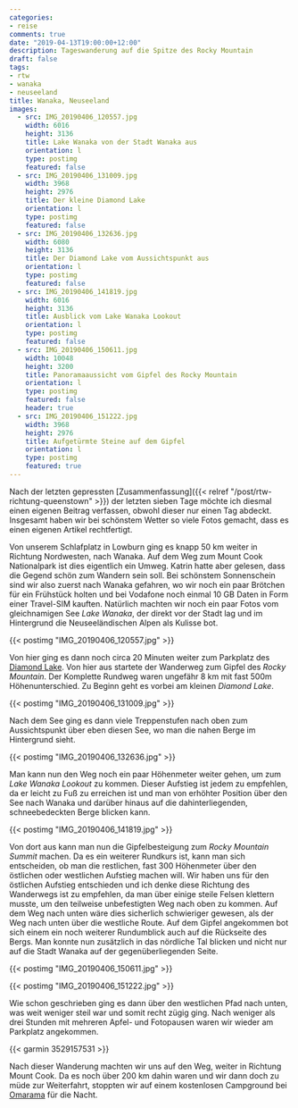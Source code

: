 ```yaml
---
categories:
- reise
comments: true
date: "2019-04-13T19:00:00+12:00"
description: Tageswanderung auf die Spitze des Rocky Mountain
draft: false
tags:
- rtw
- wanaka
- neuseeland
title: Wanaka, Neuseeland
images:
  - src: IMG_20190406_120557.jpg
    width: 6016
    height: 3136
    title: Lake Wanaka von der Stadt Wanaka aus
    orientation: l
    type: postimg
    featured: false
  - src: IMG_20190406_131009.jpg
    width: 3968
    height: 2976
    title: Der kleine Diamond Lake
    orientation: l
    type: postimg
    featured: false
  - src: IMG_20190406_132636.jpg
    width: 6080
    height: 3136
    title: Der Diamond Lake vom Aussichtspunkt aus
    orientation: l
    type: postimg
    featured: false
  - src: IMG_20190406_141819.jpg
    width: 6016
    height: 3136
    title: Ausblick vom Lake Wanaka Lookout
    orientation: l
    type: postimg
    featured: false
  - src: IMG_20190406_150611.jpg
    width: 10048
    height: 3200
    title: Panoramaaussicht vom Gipfel des Rocky Mountain
    orientation: l
    type: postimg
    featured: false
    header: true
  - src: IMG_20190406_151222.jpg
    width: 3968
    height: 2976
    title: Aufgetürmte Steine auf dem Gipfel
    orientation: l
    type: postimg
    featured: true
---
```


Nach der letzten gepressten [Zusammenfassung]({{< relref "/post/rtw-richtung-queenstown" >}}) der letzten sieben Tage möchte ich diesmal einen eigenen Beitrag verfassen, obwohl dieser nur einen Tag abdeckt. Insgesamt haben wir bei schönstem Wetter so viele Fotos gemacht, dass es einen eigenen Artikel rechtfertigt.

Von unserem Schlafplatz in Lowburn ging es knapp 50 km weiter in Richtung Nordwesten, nach Wanaka. Auf dem Weg zum Mount Cook Nationalpark ist dies eigentlich ein Umweg. Katrin hatte aber gelesen, dass die Gegend schön zum Wandern sein soll. Bei schönstem Sonnenschein sind wir also zuerst nach Wanaka gefahren, wo wir noch ein paar Brötchen für ein Frühstück holten und bei Vodafone noch einmal 10 GB Daten in Form einer Travel-SIM kauften. Natürlich machten wir noch ein paar Fotos vom gleichnamigen See _Lake Wanaka_, der direkt vor der Stadt lag und im Hintergrund die Neuseeländischen Alpen als Kulisse bot.

{{< postimg "IMG_20190406_120557.jpg" >}}

Von hier ging es dann noch circa 20 Minuten weiter zum Parkplatz des [Diamond Lake](https://goo.gl/maps/vNKSmPijhyu). Von hier aus startete der Wanderweg zum Gipfel des _Rocky Mountain_. Der Komplette Rundweg waren ungefähr 8 km mit fast 500m Höhenunterschied. Zu Beginn geht es vorbei am kleinen _Diamond Lake_.

{{< postimg "IMG_20190406_131009.jpg" >}}

Nach dem See ging es dann viele Treppenstufen nach oben zum Aussichtspunkt über eben diesen See, wo man die nahen Berge im Hintergrund sieht.

{{< postimg "IMG_20190406_132636.jpg" >}}

Man kann nun den Weg noch ein paar Höhenmeter weiter gehen, um zum _Lake Wanaka Lookout_ zu kommen. Dieser Aufstieg ist jedem zu empfehlen, da er leicht zu Fuß zu erreichen ist und man von erhöhter Position über den See nach Wanaka und darüber hinaus auf die dahinterliegenden, schneebedeckten Berge blicken kann.

{{< postimg "IMG_20190406_141819.jpg" >}}

Von dort aus kann man nun die Gipfelbesteigung zum _Rocky Mountain Summit_ machen. Da es ein weiterer Rundkurs ist, kann man sich entscheiden, ob man die restlichen, fast 300 Höhenmeter über den östlichen oder westlichen Aufstieg machen will. Wir haben uns für den östlichen Aufstieg entschieden und ich denke diese Richtung des Wanderwegs ist zu empfehlen, da man über einige steile Felsen klettern musste, um den teilweise unbefestigten Weg nach oben zu kommen. Auf dem Weg nach unten wäre dies sicherlich schwieriger gewesen, als der Weg nach unten über die westliche Route. Auf dem Gipfel angekommen bot sich einem ein noch weiterer Rundumblick auch auf die Rückseite des Bergs. Man konnte nun zusätzlich in das nördliche Tal blicken und nicht nur auf die Stadt Wanaka auf der gegenüberliegenden Seite. 

{{< postimg "IMG_20190406_150611.jpg" >}}

{{< postimg "IMG_20190406_151222.jpg" >}}

Wie schon geschrieben ging es dann über den westlichen Pfad nach unten, was weit weniger steil war und somit recht zügig ging. Nach weniger als drei Stunden mit mehreren Apfel- und Fotopausen waren wir wieder am Parkplatz angekommen.

{{< garmin 3529157531 >}}

Nach dieser Wanderung machten wir uns auf den Weg, weiter in Richtung Mount Cook. Da es noch über 200 km dahin waren und wir dann doch zu müde zur Weiterfahrt, stoppten wir auf einem kostenlosen Campground bei [Omarama](https://goo.gl/maps/YQVSoCR3gsF2) für die Nacht.